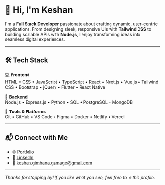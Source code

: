 # 👋 Hi, I'm Keshan

I'm a **Full Stack Developer** passionate about crafting dynamic, user-centric applications. From designing sleek, responsive UIs with **Tailwind CSS** to building scalable APIs with **Node.js**, I enjoy transforming ideas into seamless digital experiences.

---

## 🛠️ Tech Stack

💻 **Frontend**  
HTML • CSS • JavaScript • TypeScript • React • Next.js • Vue.js • Tailwind CSS • Bootstrap • jQuery • Flutter • React Native

🧠 **Backend**  
Node.js • Express.js • Python • SQL • PostgreSQL • MongoDB

🧰 **Tools & Platforms**  
Git • GitHub • VS Code • Figma • Docker • Netlify • Vercel



---

## 📬 Connect with Me

- 🌐 [Portfolio](https://keshangamage.com)
- 💼 [LinkedIn](https://www.linkedin.com/in/keshan-dev/)
- 📧 [keshan.gimhana.gamage@gmail.com](mailto:keshan.gimhana.gamage@gmail.com)

---

_Thanks for stopping by! If you like what you see, feel free to ⭐️ this profile._
